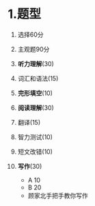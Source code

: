 # 1.题型

1. 选择60分
2. 主观题90分



1. **听力理解**(30)
2. 词汇和语法(15)
3. **完形填空**(10)
4. **阅读理解**(30)
5. 翻译(15)
6. 智力测试(10)
7. 短文改错(10)
8. **写作**(30)
   + A 10
   + B 20
   + 顾家北手把手教你写作
